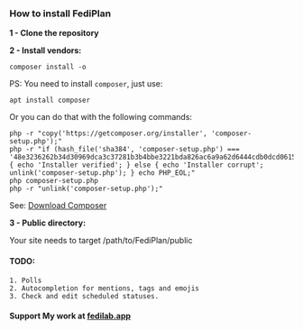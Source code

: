 ### How to install FediPlan

**1 - Clone the repository**

**2 - Install vendors:**

`composer install -o`

PS: You need to install `composer`, just use:

`apt install composer`

Or you can do that with the following commands:

```
php -r "copy('https://getcomposer.org/installer', 'composer-setup.php');"
php -r "if (hash_file('sha384', 'composer-setup.php') === '48e3236262b34d30969dca3c37281b3b4bbe3221bda826ac6a9a62d6444cdb0dcd0615698a5cbe587c3f0fe57a54d8f5') { echo 'Installer verified'; } else { echo 'Installer corrupt'; unlink('composer-setup.php'); } echo PHP_EOL;"
php composer-setup.php
php -r "unlink('composer-setup.php');"
```

See: [Download Composer](https://getcomposer.org/download/)

**3 - Public directory:**

Your site needs to target /path/to/FediPlan/public

#### TODO:
    1. Polls
    2. Autocompletion for mentions, tags and emojis
    3. Check and edit scheduled statuses.
    
#### Support My work at [fedilab.app](https://fedilab.app/page/donations/)